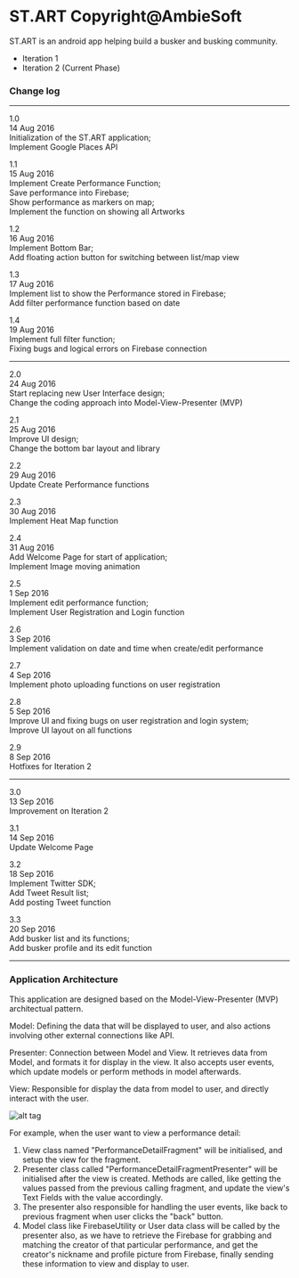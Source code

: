 # ST.ART Copyright@AmbieSoft

ST.ART is an android app helping build a busker and busking community. 

- Iteration 1
- Iteration 2 (Current Phase)

### Change log
****
1.0  
14 Aug 2016  
Initialization of the ST.ART application;  
Implement Google Places API  
  
1.1  
15 Aug 2016  
Implement Create Performance Function;  
Save performance into Firebase;  
Show performance as markers on map;  
Implement the function on showing all Artworks  
  
1.2  
16 Aug 2016  
Implement Bottom Bar;  
Add floating action button for switching between list/map view  
  
1.3  
17 Aug 2016  
Implement list to show the Performance stored in Firebase;  
Add filter performance function based on date  
  
1.4  
19 Aug 2016  
Implement full filter function;  
Fixing bugs and logical errors on Firebase connection  
****
2.0  
24 Aug 2016  
Start replacing new User Interface design;  
Change the coding approach into Model-View-Presenter (MVP)  
  
2.1  
25 Aug 2016  
Improve UI design;  
Change the bottom bar layout and library  
  
2.2  
29 Aug 2016  
Update Create Performance functions  
  
2.3  
30 Aug 2016  
Implement Heat Map function  
  
2.4  
31 Aug 2016  
Add Welcome Page for start of application;  
Implement Image moving animation  
  
2.5  
1 Sep 2016  
Implement edit performance function;  
Implement User Registration and Login function  
  
2.6  
3 Sep 2016  
Implement validation on date and time when create/edit performance  
  
2.7  
4 Sep 2016  
Implement photo uploading functions on user registration  
  
2.8  
5 Sep 2016  
Improve UI and fixing bugs on user registration and login system;  
Improve UI layout on all functions  
  
2.9  
8 Sep 2016  
Hotfixes for Iteration 2    
****
3.0  
13 Sep 2016  
Improvement on Iteration 2  
  
3.1  
14 Sep 2016  
Update Welcome Page  
  
3.2  
18 Sep 2016  
Implement Twitter SDK;  
Add Tweet Result list;  
Add posting Tweet function  
  
3.3  
20 Sep 2016  
Add busker list and its functions;  
Add busker profile and its edit function  
****

### Application Architecture

This application are designed based on the Model-View-Presenter (MVP) architectual pattern.  
  
Model: Defining the data that will be displayed to user, and also actions involving other external connections like API.  
  
Presenter: Connection between Model and View. It retrieves data from Model, and formats it for display in the view. It also accepts user events, which update models or perform methods in model afterwards.  
  
View: Responsible for display the data from model to user, and directly interact with the user.  

![alt tag](https://upload.wikimedia.org/wikipedia/commons/d/dc/Model_View_Presenter_GUI_Design_Pattern.png)

For example, when the user want to view a performance detail:  
1. View class named "PerformanceDetailFragment" will be initialised, and setup the view for the fragment.  
2. Presenter class called "PerformanceDetailFragmentPresenter" will be initialised after the view is created. Methods are called, like getting the values passed from the previous calling fragment, and update the view's Text Fields with the value accordingly.  
3. The presenter also responsible for handling the user events, like back to previous fragment when user clicks the "back" button.  
4. Model class like FirebaseUtility or User data class will be called by the presenter also, as we have to retrieve the Firebase for grabbing and matching the creator of that particular performance, and get the creator's nickname and profile picture from Firebase, finally sending these information to view and display to user.  
